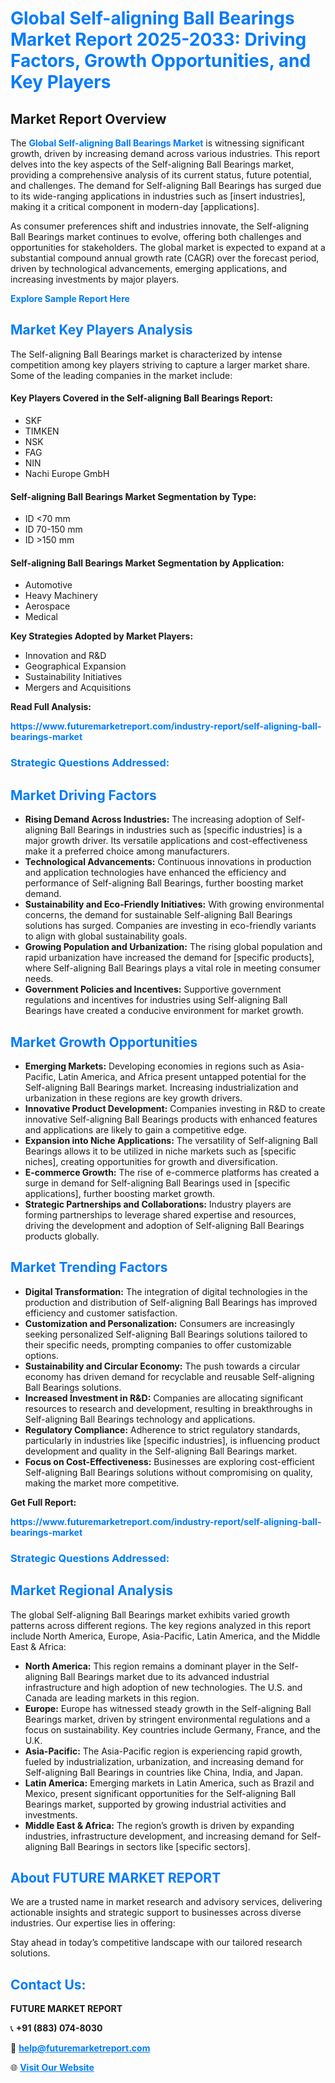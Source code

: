 <h1 style="color: #007BFF;">Global Self-aligning Ball Bearings Market Report 2025-2033: Driving Factors, Growth Opportunities, and Key Players</h1>

<section id="overview">
<h2>Market Report Overview</h2>
<p>The <a href="https://www.futuremarketreport.com/industry-report/self-aligning-ball-bearings-market" style="color: #007BFF; text-decoration: none;"><strong>Global Self-aligning Ball Bearings Market</strong></a> is witnessing significant growth, driven by increasing demand across various industries. This report delves into the key aspects of the Self-aligning Ball Bearings market, providing a comprehensive analysis of its current status, future potential, and challenges. The demand for Self-aligning Ball Bearings has surged due to its wide-ranging applications in industries such as [insert industries], making it a critical component in modern-day [applications].</p>
<p>As consumer preferences shift and industries innovate, the Self-aligning Ball Bearings market continues to evolve, offering both challenges and opportunities for stakeholders. The global market is expected to expand at a substantial compound annual growth rate (CAGR) over the forecast period, driven by technological advancements, emerging applications, and increasing investments by major players.</p>
</section>

<section id="overview">
<p><a href="https://www.futuremarketreport.com/request-sample/reportId=87597" style="color: #007BFF; text-decoration: none;"><strong>Explore Sample Report Here</strong></a></p>
</section>

<section id="key-players">
<h2 style="color: #007BFF;">Market Key Players Analysis</h2>
<p>The Self-aligning Ball Bearings market is characterized by intense competition among key players striving to capture a larger market share. Some of the leading companies in the market include:</p>
<h4>Key Players Covered in the Self-aligning Ball Bearings Report:</h4>
<ul><li>SKF</li><li>TIMKEN</li><li>NSK</li><li>FAG</li><li>NIN</li><li>Nachi Europe GmbH</li></ul>
<h4>Self-aligning Ball Bearings Market Segmentation by Type:</h4>
<ul><li>ID &lt;70 mm</li><li>ID 70-150 mm</li><li>ID &gt;150 mm</li></ul>

<h4>Self-aligning Ball Bearings Market Segmentation by Application:</h4>
<ul><li>Automotive</li><li>Heavy Machinery</li><li>Aerospace</li><li>Medical</li></ul>
<p><strong>Key Strategies Adopted by Market Players:</strong></p>
<ul>
<li>Innovation and R&D</li>
<li>Geographical Expansion</li>
<li>Sustainability Initiatives</li>
<li>Mergers and Acquisitions</li>
</ul>
</section>

<section>
<p><strong>Read Full Analysis: </strong></p><a href="https://www.futuremarketreport.com/industry-report/self-aligning-ball-bearings-market" style="color: #007BFF; text-decoration: none;"><strong>https://www.futuremarketreport.com/industry-report/self-aligning-ball-bearings-market</strong></a>
<h3 style="color: #007BFF;">Strategic Questions Addressed:</h3>
</section>

<section id="driving-factors">
<h2 style="color: #007BFF;">Market Driving Factors</h2>
<ul>
<li><strong>Rising Demand Across Industries:</strong> The increasing adoption of Self-aligning Ball Bearings in industries such as [specific industries] is a major growth driver. Its versatile applications and cost-effectiveness make it a preferred choice among manufacturers.</li>
<li><strong>Technological Advancements:</strong> Continuous innovations in production and application technologies have enhanced the efficiency and performance of Self-aligning Ball Bearings, further boosting market demand.</li>
<li><strong>Sustainability and Eco-Friendly Initiatives:</strong> With growing environmental concerns, the demand for sustainable Self-aligning Ball Bearings solutions has surged. Companies are investing in eco-friendly variants to align with global sustainability goals.</li>
<li><strong>Growing Population and Urbanization:</strong> The rising global population and rapid urbanization have increased the demand for [specific products], where Self-aligning Ball Bearings plays a vital role in meeting consumer needs.</li>
<li><strong>Government Policies and Incentives:</strong> Supportive government regulations and incentives for industries using Self-aligning Ball Bearings have created a conducive environment for market growth.</li>
</ul>
</section>

<section id="growth-opportunities">
<h2 style="color: #007BFF;">Market Growth Opportunities</h2>
<ul>
<li><strong>Emerging Markets:</strong> Developing economies in regions such as Asia-Pacific, Latin America, and Africa present untapped potential for the Self-aligning Ball Bearings market. Increasing industrialization and urbanization in these regions are key growth drivers.</li>
<li><strong>Innovative Product Development:</strong> Companies investing in R&D to create innovative Self-aligning Ball Bearings products with enhanced features and applications are likely to gain a competitive edge.</li>
<li><strong>Expansion into Niche Applications:</strong> The versatility of Self-aligning Ball Bearings allows it to be utilized in niche markets such as [specific niches], creating opportunities for growth and diversification.</li>
<li><strong>E-commerce Growth:</strong> The rise of e-commerce platforms has created a surge in demand for Self-aligning Ball Bearings used in [specific applications], further boosting market growth.</li>
<li><strong>Strategic Partnerships and Collaborations:</strong> Industry players are forming partnerships to leverage shared expertise and resources, driving the development and adoption of Self-aligning Ball Bearings products globally.</li>
</ul>
</section>

<section id="trending-factors">
<h2 style="color: #007BFF;">Market Trending Factors</h2>
<ul>
<li><strong>Digital Transformation:</strong> The integration of digital technologies in the production and distribution of Self-aligning Ball Bearings has improved efficiency and customer satisfaction.</li>
<li><strong>Customization and Personalization:</strong> Consumers are increasingly seeking personalized Self-aligning Ball Bearings solutions tailored to their specific needs, prompting companies to offer customizable options.</li>
<li><strong>Sustainability and Circular Economy:</strong> The push towards a circular economy has driven demand for recyclable and reusable Self-aligning Ball Bearings solutions.</li>
<li><strong>Increased Investment in R&D:</strong> Companies are allocating significant resources to research and development, resulting in breakthroughs in Self-aligning Ball Bearings technology and applications.</li>
<li><strong>Regulatory Compliance:</strong> Adherence to strict regulatory standards, particularly in industries like [specific industries], is influencing product development and quality in the Self-aligning Ball Bearings market.</li>
<li><strong>Focus on Cost-Effectiveness:</strong> Businesses are exploring cost-efficient Self-aligning Ball Bearings solutions without compromising on quality, making the market more competitive.</li>
</ul>
</section>

<section>
<p><strong>Get Full Report: </strong></p><a href="https://www.futuremarketreport.com/industry-report/self-aligning-ball-bearings-market" style="color: #007BFF; text-decoration: none;"><strong>https://www.futuremarketreport.com/industry-report/self-aligning-ball-bearings-market</strong></a>
<h3 style="color: #007BFF;">Strategic Questions Addressed:</h3>
</section>


<section id="regional-analysis">
<h2 style="color: #007BFF;">Market Regional Analysis</h2>
<p>The global Self-aligning Ball Bearings market exhibits varied growth patterns across different regions. The key regions analyzed in this report include North America, Europe, Asia-Pacific, Latin America, and the Middle East & Africa:</p>
<ul>
<li><strong>North America:</strong> This region remains a dominant player in the Self-aligning Ball Bearings market due to its advanced industrial infrastructure and high adoption of new technologies. The U.S. and Canada are leading markets in this region.</li>
<li><strong>Europe:</strong> Europe has witnessed steady growth in the Self-aligning Ball Bearings market, driven by stringent environmental regulations and a focus on sustainability. Key countries include Germany, France, and the U.K.</li>
<li><strong>Asia-Pacific:</strong> The Asia-Pacific region is experiencing rapid growth, fueled by industrialization, urbanization, and increasing demand for Self-aligning Ball Bearings in countries like China, India, and Japan.</li>
<li><strong>Latin America:</strong> Emerging markets in Latin America, such as Brazil and Mexico, present significant opportunities for the Self-aligning Ball Bearings market, supported by growing industrial activities and investments.</li>
<li><strong>Middle East & Africa:</strong> The region’s growth is driven by expanding industries, infrastructure development, and increasing demand for Self-aligning Ball Bearings in sectors like [specific sectors].</li>
</ul>
</section>

<footer>
<h2 style="color: #007BFF;">About FUTURE MARKET REPORT</h2>
<p>We are a trusted name in market research and advisory services, delivering actionable insights and strategic support to businesses across diverse industries. Our expertise lies in offering:</p>

<p>Stay ahead in today’s competitive landscape with our tailored research solutions.</p>

<h2 style="color: #007BFF;">Contact Us:</h2>
<p><strong>FUTURE MARKET REPORT</strong></p>
<p>📞 <strong>+91 (883) 074-8030</strong></p>
<p>📧 <strong><a href="mailto:help@futuremarketreport.com" style="color: #007BFF;">help@futuremarketreport.com</a></strong></p>
<p>🌐 <strong><a href="https://www.futuremarketreport.com/" style="color: #007BFF;">Visit Our Website</a></strong></p>
</footer>